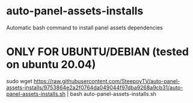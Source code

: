 # auto-panel-assets-installs
Automatic bash command to install panel assets dependencies

# ONLY FOR UBUNTU/DEBIAN (tested on ubuntu 20.04)

sudo wget https://raw.githubusercontent.com/SteepoyTV/auto-panel-assets-installs/9753864e2a2f0764da049044f97dba9268a9cb31/auto-panel-assets-installs.sh | bash auto-panel-assets-installs.sh
